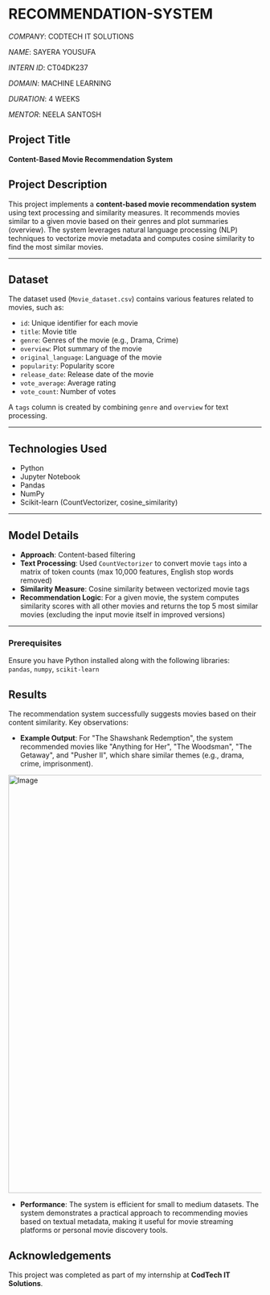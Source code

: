 # RECOMMENDATION-SYSTEM

*COMPANY*: CODTECH IT SOLUTIONS

*NAME*: SAYERA YOUSUFA

*INTERN ID*: CT04DK237

*DOMAIN*: MACHINE LEARNING

*DURATION*: 4 WEEKS

*MENTOR*: NEELA SANTOSH


## Project Title
**Content-Based Movie Recommendation System**

## Project Description

This project implements a **content-based movie recommendation system** using text processing and similarity measures. It recommends movies similar to a given movie based on their genres and plot summaries (overview). The system leverages natural language processing (NLP) techniques to vectorize movie metadata and computes cosine similarity to find the most similar movies.

---

## Dataset

The dataset used (`Movie_dataset.csv`) contains various features related to movies, such as:
- `id`: Unique identifier for each movie
- `title`: Movie title
- `genre`: Genres of the movie (e.g., Drama, Crime)
- `overview`: Plot summary of the movie
- `original_language`: Language of the movie
- `popularity`: Popularity score
- `release_date`: Release date of the movie
- `vote_average`: Average rating
- `vote_count`: Number of votes

A `tags` column is created by combining `genre` and `overview` for text processing.

---

## Technologies Used

- Python
- Jupyter Notebook
- Pandas
- NumPy
- Scikit-learn (CountVectorizer, cosine_similarity)

---

## Model Details

- **Approach**: Content-based filtering
- **Text Processing**: Used `CountVectorizer` to convert movie `tags` into a matrix of token counts (max 10,000 features, English stop words removed)
- **Similarity Measure**: Cosine similarity between vectorized movie tags
- **Recommendation Logic**: For a given movie, the system computes similarity scores with all other movies and returns the top 5 most similar movies (excluding the input movie itself in improved versions)

---
### Prerequisites

Ensure you have Python installed along with the following libraries:  
`pandas`, `numpy`, `scikit-learn`

## Results

The recommendation system successfully suggests movies based on their content similarity. Key observations:

- **Example Output**: For "The Shawshank Redemption", the system recommended movies like "Anything for Her", "The Woodsman", "The Getaway", and "Pusher II", which share similar themes (e.g., drama, crime, imprisonment).

<img width="830" alt="Image" src="https://github.com/user-attachments/assets/6b2b3b48-42ec-46c6-aae4-09ffe4844d61" />

- **Performance**: The system is efficient for small to medium datasets.
The system demonstrates a practical approach to recommending movies based on textual metadata, making it useful for movie streaming platforms or personal movie discovery tools.

## Acknowledgements

This project was completed as part of my internship at **CodTech IT Solutions**.

